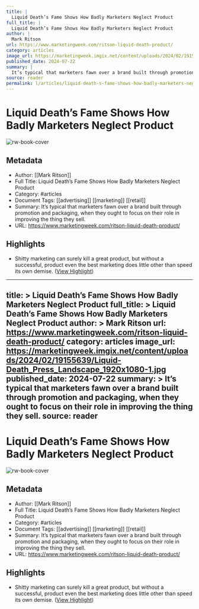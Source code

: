 ```yaml
---
title: |
  Liquid Death’s Fame Shows How Badly Marketers Neglect Product
full_title: |
  Liquid Death’s Fame Shows How Badly Marketers Neglect Product
author: |
  Mark Ritson
url: https://www.marketingweek.com/ritson-liquid-death-product/
category: articles
image_url: https://marketingweek.imgix.net/content/uploads/2024/02/19155639/Liquid-Death_Press_Landscape_1920x1080-1.jpg
published_date: 2024-07-22
summary: |
  It’s typical that marketers fawn over a brand built through promotion and packaging, when they ought to focus on their role in improving the thing they sell.
source: reader
permalink: l/articles/liquid-death-s-fame-shows-how-badly-marketers-neglect-product
---
```

# Liquid Death’s Fame Shows How Badly Marketers Neglect Product

![rw-book-cover](https://marketingweek.imgix.net/content/uploads/2024/02/19155639/Liquid-Death_Press_Landscape_1920x1080-1.jpg)

## Metadata
- Author: [[Mark Ritson]]
- Full Title: Liquid Death’s Fame Shows How Badly Marketers Neglect Product
- Category: #articles
- Document Tags: [[advertising]] [[marketing]] [[retail]] 
- Summary: It’s typical that marketers fawn over a brand built through promotion and packaging, when they ought to focus on their role in improving the thing they sell.
- URL: https://www.marketingweek.com/ritson-liquid-death-product/

## Highlights
- Shitty marketing can surely kill a great product, but without a successful, product even the best marketing does little other than speed its own demise. ([View Highlight](https://read.readwise.io/read/01j3z7a8qfe91hp1k9bt4t47zj))


---
title: >
  Liquid Death’s Fame Shows How Badly Marketers Neglect Product
full_title: >
  Liquid Death’s Fame Shows How Badly Marketers Neglect Product
author: >
  Mark Ritson
url: https://www.marketingweek.com/ritson-liquid-death-product/
category: articles
image_url: https://marketingweek.imgix.net/content/uploads/2024/02/19155639/Liquid-Death_Press_Landscape_1920x1080-1.jpg
published_date: 2024-07-22
summary: >
  It’s typical that marketers fawn over a brand built through promotion and packaging, when they ought to focus on their role in improving the thing they sell.
source: reader
---
# Liquid Death’s Fame Shows How Badly Marketers Neglect Product

![rw-book-cover](https://marketingweek.imgix.net/content/uploads/2024/02/19155639/Liquid-Death_Press_Landscape_1920x1080-1.jpg)

## Metadata
- Author: [[Mark Ritson]]
- Full Title: Liquid Death’s Fame Shows How Badly Marketers Neglect Product
- Category: #articles
- Document Tags: [[advertising]] [[marketing]] [[retail]] 
- Summary: It’s typical that marketers fawn over a brand built through promotion and packaging, when they ought to focus on their role in improving the thing they sell.
- URL: https://www.marketingweek.com/ritson-liquid-death-product/

## Highlights
- Shitty marketing can surely kill a great product, but without a successful, product even the best marketing does little other than speed its own demise. ([View Highlight](https://read.readwise.io/read/01j3z7a8qfe91hp1k9bt4t47zj))


